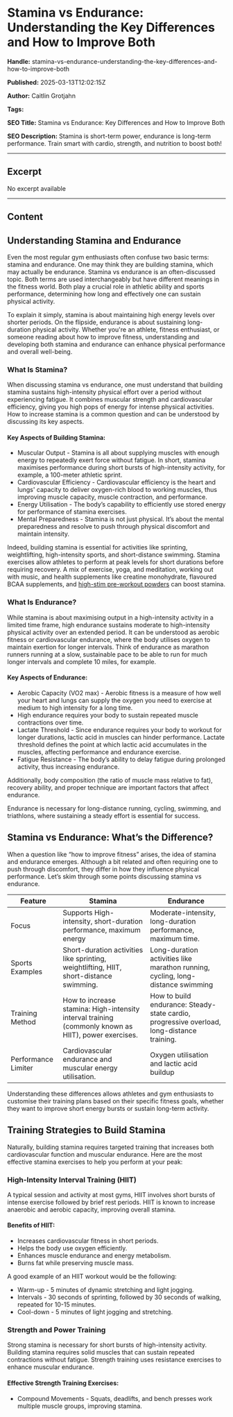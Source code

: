 # Stamina vs Endurance: Understanding the Key Differences and How to Improve Both

**Handle:** stamina-vs-endurance-understanding-the-key-differences-and-how-to-improve-both

**Published:** 2025-03-13T12:02:15Z

**Author:** Caitlin Grotjahn

**Tags:** 

**SEO Title:** Stamina vs Endurance: Key Differences and How to Improve Both

**SEO Description:** Stamina is short-term power, endurance is long-term performance. Train smart with cardio, strength, and nutrition to boost both!

---

## Excerpt

No excerpt available

---

## Content

## Understanding Stamina and Endurance

Even the most regular gym enthusiasts often confuse two basic terms: stamina and endurance. One may think they are building stamina, which may actually be endurance. Stamina vs endurance is an often-discussed topic. Both terms are used interchangeably but have different meanings in the fitness world. Both play a crucial role in athletic ability and sports performance, determining how long and effectively one can sustain physical activity.

To explain it simply, stamina is about maintaining high energy levels over shorter periods. On the flipside, endurance is about sustaining long-duration physical activity. Whether you're an athlete, fitness enthusiast, or someone reading about how to improve fitness, understanding and developing both stamina and endurance can enhance physical performance and overall well-being.

### What Is Stamina?

When discussing stamina vs endurance, one must understand that building stamina sustains high-intensity physical effort over a period without experiencing fatigue. It combines muscular strength and cardiovascular efficiency, giving you high pops of energy for intense physical activities. How to increase stamina is a common question and can be understood by discussing its key aspects.

#### Key Aspects of Building Stamina:

- Muscular Output - Stamina is all about supplying muscles with enough energy to repeatedly exert force without fatigue. In short, stamina maximises performance during short bursts of high-intensity activity, for example, a 100-meter athletic sprint.
- Cardiovascular Efficiency - Cardiovascular efficiency is the heart and lungs' capacity to deliver oxygen-rich blood to working muscles, thus improving muscle capacity, muscle contraction, and performance.
- Energy Utilisation - The body’s capability to efficiently use stored energy for performance of stamina exercises.
- Mental Preparedness - Stamina is not just physical. It’s about the mental preparedness and resolve to push through physical discomfort and maintain intensity.

Indeed, building stamina is essential for activities like sprinting, weightlifting, high-intensity sports, and short-distance swimming. Stamina exercises allow athletes to perform at peak levels for short durations before requiring recovery. A mix of exercise, yoga, and meditation, working out with music, and health supplements like creatine monohydrate, flavoured BCAA supplements, and [high-stim pre-workout powders](https://www.vpa.com.au/products/venom-pre-workout) can boost stamina.

### What Is Endurance?

While stamina is about maximising output in a high-intensity activity in a limited time frame, high endurance sustains moderate to high-intensity physical activity over an extended period. It can be understood as aerobic fitness or cardiovascular endurance, where the body utilises oxygen to maintain exertion for longer intervals. Think of endurance as marathon runners running at a slow, sustainable pace to be able to run for much longer intervals and complete 10 miles, for example.

#### Key Aspects of Endurance:

- Aerobic Capacity (VO2 max) - Aerobic fitness is a measure of how well your heart and lungs can supply the oxygen you need to exercise at medium to high intensity for a long time.
- High endurance requires your body to sustain repeated muscle contractions over time.
- Lactate Threshold - Since endurance requires your body to workout for longer durations, lactic acid in muscles can hinder performance. Lactate threshold defines the point at which lactic acid accumulates in the muscles, affecting performance and endurance exercise.
- Fatigue Resistance - The body’s ability to delay fatigue during prolonged activity, thus increasing endurance.

Additionally, body composition (the ratio of muscle mass relative to fat), recovery ability, and proper technique are important factors that affect endurance.

Endurance is necessary for long-distance running, cycling, swimming, and triathlons, where sustaining a steady effort is essential for success.

## Stamina vs Endurance: What’s the Difference?

When a question like “how to improve fitness” arises, the idea of stamina and endurance emerges. Although a bit related and often requiring one to push through discomfort, they differ in how they influence physical performance. Let’s skim through some points discussing stamina vs endurance.

| Feature            | Stamina                                                | Endurance                                              |
|--------------------|--------------------------------------------------------|--------------------------------------------------------|
| Focus              | Supports High-intensity, short-duration performance, maximum energy | Moderate-intensity, long-duration performance, maximum time. |
| Sports Examples    | Short-duration activities like sprinting, weightlifting, HIIT, short-distance swimming. | Long-duration activities like marathon running, cycling, long-distance swimming |
| Training Method    | How to increase stamina: High-intensity interval training (commonly known as HIIT), power exercises. | How to build endurance: Steady-state cardio, progressive overload, long-distance training. |
| Performance Limiter | Cardiovascular endurance and muscular energy utilisation. | Oxygen utilisation and lactic acid buildup |

Understanding these differences allows athletes and gym enthusiasts to customise their training plans based on their specific fitness goals, whether they want to improve short energy bursts or sustain long-term activity.

## Training Strategies to Build Stamina

Naturally, building stamina requires targeted training that increases both cardiovascular function and muscular endurance. Here are the most effective stamina exercises to help you perform at your peak:

### High-Intensity Interval Training (HIIT)

A typical session and activity at most gyms, HIIT involves short bursts of intense exercise followed by brief rest periods. HIIT is known to increase anaerobic and aerobic capacity, improving overall stamina.

#### Benefits of HIIT:

- Increases cardiovascular fitness in short periods.
- Helps the body use oxygen efficiently.
- Enhances muscle endurance and energy metabolism.
- Burns fat while preserving muscle mass.

A good example of an HIIT workout would be the following:

- Warm-up - 5 minutes of dynamic stretching and light jogging.
- Intervals - 30 seconds of sprinting, followed by 30 seconds of walking, repeated for 10-15 minutes.
- Cool-down - 5 minutes of light jogging and stretching.

### Strength and Power Training

Strong stamina is necessary for short bursts of high-intensity activity. Building stamina requires solid muscles that can sustain repeated contractions without fatigue. Strength training uses resistance exercises to enhance muscular endurance.

#### Effective Strength Training Exercises:

- Compound Movements - Squats, deadlifts, and bench presses work multiple muscle groups, improving stamina.

